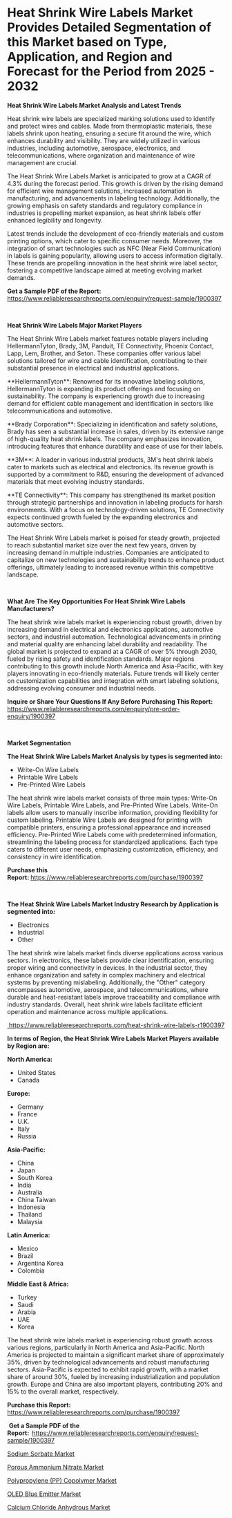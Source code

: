 <p><h1>Heat Shrink Wire Labels Market Provides Detailed Segmentation of this Market based on Type, Application, and Region and Forecast for the Period from 2025 - 2032</h1></p><p><strong>Heat Shrink Wire Labels Market Analysis and Latest Trends</strong></p>
<p><p>Heat shrink wire labels are specialized marking solutions used to identify and protect wires and cables. Made from thermoplastic materials, these labels shrink upon heating, ensuring a secure fit around the wire, which enhances durability and visibility. They are widely utilized in various industries, including automotive, aerospace, electronics, and telecommunications, where organization and maintenance of wire management are crucial.</p><p>The Heat Shrink Wire Labels Market is anticipated to grow at a CAGR of 4.3% during the forecast period. This growth is driven by the rising demand for efficient wire management solutions, increased automation in manufacturing, and advancements in labeling technology. Additionally, the growing emphasis on safety standards and regulatory compliance in industries is propelling market expansion, as heat shrink labels offer enhanced legibility and longevity.</p><p>Latest trends include the development of eco-friendly materials and custom printing options, which cater to specific consumer needs. Moreover, the integration of smart technologies such as NFC (Near Field Communication) in labels is gaining popularity, allowing users to access information digitally. These trends are propelling innovation in the heat shrink wire label sector, fostering a competitive landscape aimed at meeting evolving market demands.</p></p>
<p><strong>Get a Sample PDF of the Report:&nbsp;</strong> <a href="https://www.reliableresearchreports.com/enquiry/request-sample/1900397?utm_campaign=33&utm_medium=2&utm_source=Github&utm_content=ia&utm_term=30012025&utm_id=heat-shrink-wire-labels">https://www.reliableresearchreports.com/enquiry/request-sample/1900397</a></p>
<p>&nbsp;</p>
<p><strong>Heat Shrink Wire Labels Major Market Players</strong></p>
<p><p>The Heat Shrink Wire Labels market features notable players including HellermannTyton, Brady, 3M, Panduit, TE Connectivity, Phoenix Contact, Lapp, Lem, Brother, and Seton. These companies offer various label solutions tailored for wire and cable identification, contributing to their substantial presence in electrical and industrial applications.</p><p>**HellermannTyton**: Renowned for its innovative labeling solutions, HellermannTyton is expanding its product offerings and focusing on sustainability. The company is experiencing growth due to increasing demand for efficient cable management and identification in sectors like telecommunications and automotive.</p><p>**Brady Corporation**: Specializing in identification and safety solutions, Brady has seen a substantial increase in sales, driven by its extensive range of high-quality heat shrink labels. The company emphasizes innovation, introducing features that enhance durability and ease of use for their labels.</p><p>**3M**: A leader in various industrial products, 3M's heat shrink labels cater to markets such as electrical and electronics. Its revenue growth is supported by a commitment to R&D, ensuring the development of advanced materials that meet evolving industry standards.</p><p>**TE Connectivity**: This company has strengthened its market position through strategic partnerships and innovation in labeling products for harsh environments. With a focus on technology-driven solutions, TE Connectivity expects continued growth fueled by the expanding electronics and automotive sectors.</p><p>The Heat Shrink Wire Labels market is poised for steady growth, projected to reach substantial market size over the next few years, driven by increasing demand in multiple industries. Companies are anticipated to capitalize on new technologies and sustainability trends to enhance product offerings, ultimately leading to increased revenue within this competitive landscape.</p></p>
<p>&nbsp;</p>
<p><strong>What Are The Key Opportunities For Heat Shrink Wire Labels Manufacturers?</strong></p>
<p><p>The heat shrink wire labels market is experiencing robust growth, driven by increasing demand in electrical and electronics applications, automotive sectors, and industrial automation. Technological advancements in printing and material quality are enhancing label durability and readability. The global market is projected to expand at a CAGR of over 5% through 2030, fueled by rising safety and identification standards. Major regions contributing to this growth include North America and Asia-Pacific, with key players innovating in eco-friendly materials. Future trends will likely center on customization capabilities and integration with smart labeling solutions, addressing evolving consumer and industrial needs.</p></p>
<p><strong>Inquire or Share Your Questions If Any Before Purchasing This Report:</strong> <a href="https://www.reliableresearchreports.com/enquiry/pre-order-enquiry/1900397?utm_campaign=33&utm_medium=2&utm_source=Github&utm_content=ia&utm_term=30012025&utm_id=heat-shrink-wire-labels">https://www.reliableresearchreports.com/enquiry/pre-order-enquiry/1900397</a></p>
<p>&nbsp;</p>
<p><strong>Market Segmentation</strong></p>
<p><strong>The Heat Shrink Wire Labels Market Analysis by types is segmented into:</strong></p>
<p><ul><li>Write-On Wire Labels</li><li>Printable Wire Labels</li><li>Pre-Printed Wire Labels</li></ul></p>
<p><p>The heat shrink wire labels market consists of three main types: Write-On Wire Labels, Printable Wire Labels, and Pre-Printed Wire Labels. Write-On labels allow users to manually inscribe information, providing flexibility for custom labeling. Printable Wire Labels are designed for printing with compatible printers, ensuring a professional appearance and increased efficiency. Pre-Printed Wire Labels come with predetermined information, streamlining the labeling process for standardized applications. Each type caters to different user needs, emphasizing customization, efficiency, and consistency in wire identification.</p></p>
<p><strong>Purchase this Report:&nbsp;</strong><a href="https://www.reliableresearchreports.com/purchase/1900397?utm_campaign=33&utm_medium=2&utm_source=Github&utm_content=ia&utm_term=30012025&utm_id=heat-shrink-wire-labels">https://www.reliableresearchreports.com/purchase/1900397</a></p>
<p>&nbsp;</p>
<p><strong>The Heat Shrink Wire Labels Market Industry Research by Application is segmented into:</strong></p>
<p><ul><li>Electronics</li><li>Industrial</li><li>Other</li></ul></p>
<p><p>The heat shrink wire labels market finds diverse applications across various sectors. In electronics, these labels provide clear identification, ensuring proper wiring and connectivity in devices. In the industrial sector, they enhance organization and safety in complex machinery and electrical systems by preventing mislabeling. Additionally, the "Other" category encompasses automotive, aerospace, and telecommunications, where durable and heat-resistant labels improve traceability and compliance with industry standards. Overall, heat shrink wire labels facilitate efficient operation and maintenance across multiple applications.</p></p>
<p><a href="https://www.reliableresearchreports.com/heat-shrink-wire-labels-r1900397?utm_campaign=33&utm_medium=2&utm_source=Github&utm_content=ia&utm_term=30012025&utm_id=heat-shrink-wire-labels">&nbsp;https://www.reliableresearchreports.com/heat-shrink-wire-labels-r1900397</a></p>
<p><strong>In terms of Region, the Heat Shrink Wire Labels Market Players available by Region are:</strong></p>
<p>
    <p> <strong> North America: </strong>
        <ul>
            <li>United States</li>
            <li>Canada</li>
        </ul>
        </p> 
    <p> <strong> Europe: </strong>
        <ul>
            <li>Germany</li>
            <li>France</li>
            <li>U.K.</li>
            <li>Italy</li>
            <li>Russia</li>
        </ul>
        </p> 
    <p> <strong> Asia-Pacific: </strong>
        <ul>
            <li>China</li>
            <li>Japan</li>
            <li>South Korea</li>
            <li>India</li>
            <li>Australia</li>
            <li>China Taiwan</li>
            <li>Indonesia</li>
            <li>Thailand</li>
            <li>Malaysia</li>
        </ul>
        </p> 
    <p> <strong> Latin America: </strong>
        <ul>
            <li>Mexico</li>
            <li>Brazil</li>
            <li>Argentina Korea</li>
            <li>Colombia</li>
        </ul>
        </p> 
    <p> <strong> Middle East & Africa: </strong>
        <ul>
            <li>Turkey</li>
            <li>Saudi</li>
            <li>Arabia</li>
            <li>UAE</li>
            <li>Korea</li>
        </ul>
    </p>
    </p>
<p><p>The heat shrink wire labels market is experiencing robust growth across various regions, particularly in North America and Asia-Pacific. North America is projected to maintain a significant market share of approximately 35%, driven by technological advancements and robust manufacturing sectors. Asia-Pacific is expected to exhibit rapid growth, with a market share of around 30%, fueled by increasing industrialization and population growth. Europe and China are also important players, contributing 20% and 15% to the overall market, respectively.</p></p>
<p><strong>Purchase this Report: </strong><a href="https://www.reliableresearchreports.com/purchase/1900397?utm_campaign=33&utm_medium=2&utm_source=Github&utm_content=ia&utm_term=30012025&utm_id=heat-shrink-wire-labels">https://www.reliableresearchreports.com/purchase/1900397</a></p>
<p>&nbsp;<strong>Get a Sample PDF of the Report:&nbsp;&nbsp;</strong><a href="https://www.reliableresearchreports.com/enquiry/request-sample/1900397?utm_campaign=33&utm_medium=2&utm_source=Github&utm_content=ia&utm_term=30012025&utm_id=heat-shrink-wire-labels">https://www.reliableresearchreports.com/enquiry/request-sample/1900397</a></p>
<p><strong></strong></p>
<p><p><a href="https://github.com/qetelosooya/Market-Research-Report-List-1/blob/main/sodium-sorbate-market.md?utm_campaign=33&utm_medium=2&utm_source=Github&utm_content=ia&utm_term=30012025&utm_id=heat-shrink-wire-labels">Sodium Sorbate Market</a></p><p><a href="https://www.linkedin.com/pulse/insightful-porous-ammonium-nitrate-market-report-2025-2032-zwpzf?utm_campaign=33&utm_medium=2&utm_source=Github&utm_content=ia&utm_term=30012025&utm_id=heat-shrink-wire-labels">Porous Ammonium Nitrate Market</a></p><p><a href="https://www.linkedin.com/pulse/forecasting-future-in-depth-analysis-polypropylene-pp-sdnec?utm_campaign=33&utm_medium=2&utm_source=Github&utm_content=ia&utm_term=30012025&utm_id=heat-shrink-wire-labels">Polypropylene (PP) Copolymer Market</a></p><p><a href="https://www.linkedin.com/pulse/regulatory-landscape-its-influence-global-oled-blue-emitter-pxlef?utm_campaign=33&utm_medium=2&utm_source=Github&utm_content=ia&utm_term=30012025&utm_id=heat-shrink-wire-labels">OLED Blue Emitter Market</a></p><p><a href="https://github.com/curinbucan9/Market-Research-Report-List-1/blob/main/calcium-chloride-anhydrous-market.md?utm_campaign=33&utm_medium=2&utm_source=Github&utm_content=ia&utm_term=30012025&utm_id=heat-shrink-wire-labels">Calcium Chloride Anhydrous Market</a></p></p>